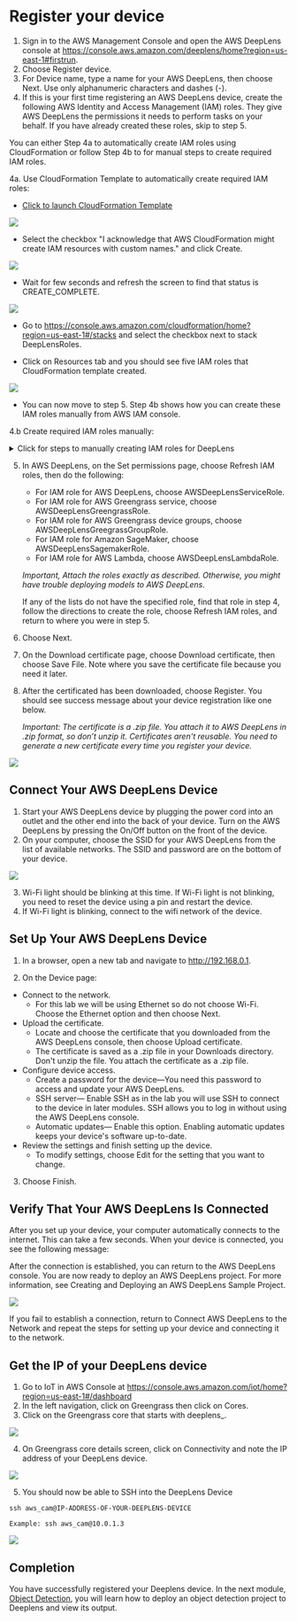 # Register your device

1. Sign in to the AWS Management Console and open the AWS DeepLens console at https://console.aws.amazon.com/deeplens/home?region=us-east-1#firstrun.
2. Choose Register device.
3. For Device name, type a name for your AWS DeepLens, then choose Next. Use only alphanumeric characters and dashes (-).
4. If this is your first time registering an AWS DeepLens device, create the following AWS Identity and Access Management (IAM) roles. They give AWS DeepLens the permissions it needs to perform tasks on your behalf. If you have already created these roles, skip to step 5.

You can either Step 4a to automatically create IAM roles using CloudFormation or follow Step 4b to for manual steps to create required IAM roles.

4a. Use CloudFormation Template to automatically create required IAM roles:
- [Click to launch CloudFormation Template ](https://console.aws.amazon.com/cloudformation/home?region=us-east-1#/stacks/create/review?stackName=DeepLensRoles&templateURL=https://s3.amazonaws.com/deep-learning-with-deeplens/DeepLensRoles.json)

![](assets/createstack.png)

- Select the checkbox "I acknowledge that AWS CloudFormation might create IAM resources with custom names." and click Create.

![](assets/createstack2.png)

- Wait for few seconds and refresh the screen to find that status is CREATE_COMPLETE.

![](assets/createstack3.png)

- Go to https://console.aws.amazon.com/cloudformation/home?region=us-east-1#/stacks and select the checkbox next to stack DeepLensRoles.

- Click on Resources tab and you should see five IAM roles that CloudFormation template created.

![](assets/createstack3.png)

- You can now move to step 5. Step 4b shows how you can create these IAM roles manually from AWS IAM console.

4.b Create required IAM roles manually:

<details>
  <summary>Click for steps to manually creating IAM roles for DeepLens</summary>
  Only use this step if you did not use the CloudFormation template above to automatically create required IAM roles for DeepLens.

  - IAM role for AWS DeepLens
     - From the list, choose AWSDeepLensServiceRole. If AWSDeepLensServiceRole isn't listed, choose Create role in IAM and follow these steps in the IAM console.
     - Accept the DeepLens service and DeepLens use case by choosing Next: Permissions.
     - Accept the AWSDeepLensServiceRolePolicy policy by choosing Next: Review.
     - Accept the role name AWSDeepLensServiceRole and the provided description by choosing Create role. Do not change the role name.
     - Close the IAM window.

  - IAM role for AWS Greengrass service
     - From the list, choose AWSDeepLensGreengrassRole. If AWSDeepLensGreengrassRole isn't listed, choose Create role in IAM and follow these steps in the IAM console.
     - Accept the Greengrass service and Greengrass use case by choosing Next: Permissions.
     - Accept the AWSGreengrassResourceAccessRolePolicy policy by choosing Next: Review.
     - Accept the role name AWSDeepLensGreengrassRole and the provided description by choosing Create role. Do not change the role name.
    - Close the IAM window.

  - IAM role for AWS Greengrass device groups.
     - From the list, choose AWSDeepLensGreengrassGroupRole. If AWSDeepLensGreengrassGroupRole isn't listed, choose Create role in IAM and follow these steps in the IAM console.
     - Accept the DeepLens service and the DeepLens - Greengrass Lambda use case by choosing Next: Permissions.
     - Accept the AWSDeepLensLambdaFunctionAccessPolicy policy by choosing Next: Review.
     - Accept the role name AWSDeepLensGreengrassGroupRole and the provided description by choose Create role. Do not change the role name.
     - Close the IAM window.

  - IAM role for Amazon SageMaker
     - From the list, choose AWSDeepLensSagemakerRole. If AWSDeepLensSagemakerRole isn't listed, choose Create role in IAM and follow these steps in the IAM console.
     - Accept the SageMaker service and the SageMaker - Execution use case by choosing Next: Permissions.
     - Accept the AmazonSageMakerFullAccess policy by choosing Next: Review.
     - Accept the role name AWSDeepLensSageMakerRole and the provided description by choosing Create role. Do not change the role name.
     - Close the IAM window.

  - IAM role for AWS Lambda
     - From the list, choose AWSDeepLensLambdaRole. If AWSDeepLensLambdaRole isn't listed, choose Create role in IAM and follow these steps i the IAM console.
     - Accept the Lambda service and the Lambda use case by choosing Next: Permissions.
     - Accept the AWSLambdaFullAccess policy by choosing Next: Review.
     - Accept the role name AWSDeepLensLambdaRole and the provided description by choosing Create role. Do not change the role name.
     - Close the IAM window.
</details>


5. In AWS DeepLens, on the Set permissions page, choose Refresh IAM roles, then do the following:
   - For IAM role for AWS DeepLens, choose AWSDeepLensServiceRole.
   - For IAM role for AWS Greengrass service, choose AWSDeepLensGreengrassRole.
   - For IAM role for AWS Greengrass device groups, choose AWSDeepLensGreegrassGroupRole.
   - For IAM role for Amazon SageMaker, choose AWSDeepLensSagemakerRole.
   - For IAM role for AWS Lambda, choose AWSDeepLensLambdaRole.

   _Important, Attach the roles exactly as described. Otherwise, you might have trouble deploying models to AWS DeepLens._

   If any of the lists do not have the specified role, find that role in step 4, follow the directions to create the role, choose Refresh IAM roles, and return to where you were in step 5.

6. Choose Next.
7. On the Download certificate page, choose Download certificate, then choose Save File. Note where you save the certificate file because you need it later.
8. After the certificated has been downloaded, choose Register. You should see success message about your device registration like one below.

   _Important: The certificate is a .zip file. You attach it to AWS DeepLens in .zip format, so don’t unzip it. Certificates aren't reusable. You need to generate a new certificate every time you register your device._

![](assets/deviceregs1.png)

## Connect Your AWS DeepLens Device

1. Start your AWS DeepLens device by plugging the power cord into an outlet and the other end into the back of your device. Turn on the AWS DeepLens by pressing the On/Off button on the front of the device.
2. On your computer, choose the SSID for your AWS DeepLens from the list of available networks. The SSID and password are on the bottom of your device.

![](assets/ssid-connect.png)

3. Wi-Fi light should be blinking at this time. If Wi-Fi light is not blinking, you need to reset the device using a pin and restart the device.
4. If Wi-Fi light is blinking, connect to the wifi network of the device.

## Set Up Your AWS DeepLens Device

1. In a browser, open a new tab and navigate to http://192.168.0.1.

2. On the Device page:
- Connect to the network.
   - For this lab we will be using Ethernet so do not choose Wi-Fi. Choose the Ethernet option and then choose Next.
- Upload the certificate.
   - Locate and choose the certificate that you downloaded from the AWS DeepLens console, then choose Upload certificate.
   - The certificate is saved as a .zip file in your Downloads directory. Don't unzip the file. You attach the certificate as a .zip file.
- Configure device access.
   - Create a password for the device—You need this password to access and update your AWS DeepLens.
   - SSH server— Enable SSH as in the lab you will use SSH to connect to the device in later modules. SSH allows you to log in without using the AWS DeepLens console.
   - Automatic updates— Enable this option. Enabling automatic updates keeps your device's software up-to-date.
- Review the settings and finish setting up the device.
   - To modify settings, choose Edit for the setting that you want to change.
3. Choose Finish.

## Verify That Your AWS DeepLens Is Connected

After you set up your device, your computer automatically connects to the internet. This can take a few seconds. When your device is connected, you see the following message:

After the connection is established, you can return to the AWS DeepLens console. You are now ready to deploy an AWS DeepLens project. For more information, see Creating and Deploying an AWS DeepLens Sample Project.

![](assets/device-verified.png)

If you fail to establish a connection, return to Connect AWS DeepLens to the Network and repeat the steps for setting up your device and connecting it to the network.

## Get the IP of your DeepLens device

1. Go to IoT in AWS Console at https://console.aws.amazon.com/iot/home?region=us-east-1#/dashboard
2. In the left navigation, click on Greengrass then click on Cores.
3. Click on the Greengrass core that starts with deeplens_.

![](assets/ggcore.png)

4. On Greengrass core details screen, click on Connectivity and note the IP address of your DeepLens device.

![](assets/deviceip.png)

5. You should now be able to SSH into the DeepLens Device

```
ssh aws_cam@IP-ADDRESS-OF-YOUR-DEEPLENS-DEVICE
```
```
Example: ssh aws_cam@10.0.1.3
```

![](assets/ssh.png)

## Completion
You have successfully registered your Deeplens device. In the next module, [Object Detection](../2-ObjectDetection), you will learn how to deploy an object detection project to Deeplens and view its output.
